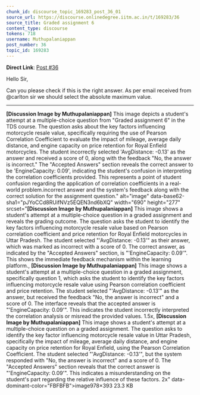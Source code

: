 ```yaml
---
chunk_id: discourse_topic_169283_post_36_01
source_url: https://discourse.onlinedegree.iitm.ac.in/t/169283/36
source_title: Graded assignment 6
content_type: discourse
tokens: 718
username: Muthupalaniappan
post_number: 36
topic_id: 169283
---
```




**Direct Link**: [Post #36](https://discourse.onlinedegree.iitm.ac.in/t/169283/36)

Hello Sir,

Can you please check if this is the right answer. As per email received from @carlton sir we should select the absolute maximum value.

---

**[Discussion Image by Muthupalaniappan]** This image depicts a student's attempt at a multiple-choice question from "Graded assignment 6" in the TDS course. The question asks about the key factors influencing motorcycle resale value, specifically requiring the use of Pearson Correlation Coefficient to evaluate the impact of mileage, average daily distance, and engine capacity on price retention for Royal Enfield motorcycles. The student incorrectly selected 'AvgDistance: -0.13' as the answer and received a score of 0, along with the feedback "No, the answer is incorrect." The "Accepted Answers" section reveals the correct answer to be 'EngineCapacity: 0.09', indicating the student's confusion in interpreting the correlation coefficients provided. This represents a point of student confusion regarding the application of correlation coefficients in a real-world problem.incorrect answer and the system's feedback along with the correct solution for the assignment question." alt="image" data-base62-sha1="pJYoCCd8RUifNVz5EQEN3nd6bXQ" width="690" height="277" srcset="**[Discussion Image by Muthupalaniappan]** This image shows a student's attempt at a multiple-choice question in a graded assignment and reveals the grading outcome. The question asks the student to identify the key factors influencing motorcycle resale value based on Pearson correlation coefficient and price retention for Royal Enfield motorcycles in Uttar Pradesh. The student selected "'AvgDistance: -0.13'" as their answer, which was marked as incorrect with a score of 0. The correct answer, as indicated by the "Accepted Answers" section, is "'EngineCapacity: 0.09'". This shows the immediate feedback mechanism within the learning platform., **[Discussion Image by Muthupalaniappan]** This image shows a student's attempt at a multiple-choice question in a graded assignment, specifically question 1, which asks the student to identify the key factors influencing motorcycle resale value using Pearson correlation coefficient and price retention. The student selected "'AvgDistance: -0.13'" as the answer, but received the feedback "No, the answer is incorrect" and a score of 0. The interface reveals that the accepted answer is "'EngineCapacity: 0.09'". This indicates the student incorrectly interpreted the correlation analysis or misread the provided values. 1.5x, **[Discussion Image by Muthupalaniappan]** This image shows a student's attempt at a multiple-choice question on a graded assignment. The question asks to identify the key factor influencing motorcycle resale value in Uttar Pradesh, specifically the impact of mileage, average daily distance, and engine capacity on price retention for Royal Enfield, using the Pearson Correlation Coefficient. The student selected "'AvgDistance: -0.13'", but the system responded with "No, the answer is incorrect" and a score of 0. The "Accepted Answers" section reveals that the correct answer is "'EngineCapacity: 0.09'". This indicates a misunderstanding on the student's part regarding the relative influence of these factors. 2x" data-dominant-color="FBFBFB">image978×393 23.3 KB
